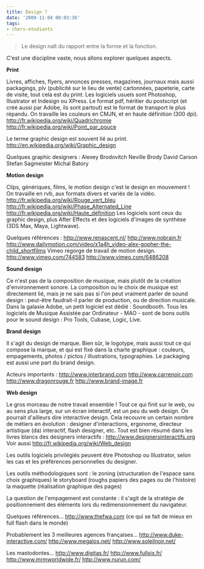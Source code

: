 ```yaml
---
title: Design ?
date: '2009-11-04 00:03:36'
tags:
- chers-etudiants
---
```


>Le design naît du rapport entre la forme et la fonction.

C'est une discipline vaste, nous allons explorer quelques aspects.

<!--more-->


**Print**

Livres, affiches, flyers, annonces presses, magazines, journaux mais aussi packagings, plv (publicité sur le lieu de vente) cartonnées, papeterie, carte de visite, tout cela est du print.
Les logiciels usuels sont Photoshop, Illustrator et Indesign ou XPress.
Le format pdf, héritier du postscript (et créé aussi par Adobe, ils sont partout) est le format de transport le plus répandu.
On travaille les couleurs en CMJN, et en haute définition (300 dpi).
http://fr.wikipedia.org/wiki/Quadrichromie
http://fr.wikipedia.org/wiki/Point_par_pouce

Le terme graphic design est souvent lié au print.
http://en.wikipedia.org/wiki/Graphic_design

Quelques graphic designers :
Alexey Brodovitch
Neville Brody
David Carson
Stefan Sagmeister
Michal Batory


**Motion design**

Clips, génériques, films, le motion design c'est le design en mouvement !
On travaille en rvb, aux formats divers et variés de la vidéo.
http://fr.wikipedia.org/wiki/Rouge_vert_bleu
http://fr.wikipedia.org/wiki/Phase_Alternated_Line
http://fr.wikipedia.org/wiki/Haute_définition
Les logiciels sont ceux du graphic design, plus After Effects et des logiciels d'images de synthèse (3DS Max, Maya, Lightwave).

Quelques références :
http://www.renascent.nl/
http://www.nobrain.fr
http://www.dailymotion.com/video/x1a4h_video-alex-gopher-the-child_shortfilms
Vimeo regorge de travail de motion design.
http://www.vimeo.com/744583
http://www.vimeo.com/6486208


**Sound design**

Ce n'est pas de la composition de musique, mais plutôt de la création d'environnement sonore. La composition ou le choix de musique est directement lié, mais je ne sais pas si l'on peut vraiment parler de sound design : peut-être faudrait-il parler de production, ou de direction musicale.
Dans la galaxie Adobe, un petit logiciel est dédié : Soundbooth.
Tous les logiciels de Musique Assistée par Ordinateur - MAO - sont de bons outils pour le sound design : Pro Tools, Cubase, Logic, Live.


**Brand design**

Il s'agit du design de marque. Bien sûr, le logotype, mais aussi tout ce qui compose la marque, et qui est fixé dans la charte graphique : couleurs, empagements, photos / pictos / illustrations, typographies.
Le packaging est aussi une part du brand design.

Acteurs importants :
http://www.interbrand.com
http://www.carrenoir.com
http://www.dragonrouge.fr
http://www.brand-image.fr


**Web design**

Le gros morceau de notre travail ensemble !
Tout ce qui finit sur le web, ou au sens plus large, sur un écran interactif, est un peu du web design. On pourrait d'ailleurs dire interactive design. Cela recouvre un certain nombre de métiers en évolution : designer d'interactions, ergonome, directeur artistique (da) interactif, flash designer, etc.
Tout est bien résumé dans les livres blancs des designers interactifs :
http://www.designersinteractifs.org
Voir aussi
http://fr.wikipedia.org/wiki/Web_design

Les outils logiciels privilégiés peuvent être Photoshop ou Illustrator, selon les cas et les préférences personnelles du designer.

Les outils méthodologiques sont :
le zoning (structuration de l'espace sans choix graphiques)
le storyboard (roughs papiers des pages ou de l'histoire)
la maquette (réalisation graphique des pages)

La question de l'empagement est constante : il s'agit de la stratégie de positionnement des éléments lors du redimensionnement du navigateur.

Quelques références...
http://www.thefwa.com (ce qui se fait de mieux en full flash dans le monde)

Probablement les 3 meilleures agences françaises...
http://www.duke-interactive.com/
http://www.megalos.net/
http://www.soleilnoir.net/

Les mastodontes...
http://www.digitas.fr/
http://www.fullsix.fr/
http://www.mrmworldwide.fr/
http://www.nurun.com/
